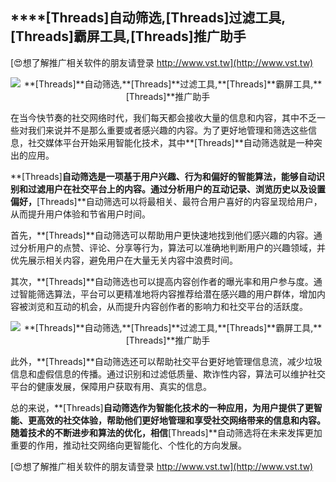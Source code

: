 ## ****[Threads]**自动筛选,**[Threads]**过滤工具,**[Threads]**霸屏工具,**[Threads]**推广助手**

[😍想了解推广相关软件的朋友请登录 http://www.vst.tw](http://www.vst.tw)

 <center><img src="https://vst.tw/MP4/tuiguang/png/2.png" alt="**[Threads]**自动筛选,**[Threads]**过滤工具,**[Threads]**霸屏工具,**[Threads]**推广助手"></center>

在当今快节奏的社交网络时代，我们每天都会接收大量的信息和内容，其中不乏一些对我们来说并不是那么重要或者感兴趣的内容。为了更好地管理和筛选这些信息，社交媒体平台开始采用智能化技术，其中**[Threads]**自动筛选就是一种突出的应用。

**[Threads]**自动筛选是一项基于用户兴趣、行为和偏好的智能算法，能够自动识别和过滤用户在社交平台上的内容。通过分析用户的互动记录、浏览历史以及设置偏好，**[Threads]**自动筛选可以将最相关、最符合用户喜好的内容呈现给用户，从而提升用户体验和节省用户时间。

首先，**[Threads]**自动筛选可以帮助用户更快速地找到他们感兴趣的内容。通过分析用户的点赞、评论、分享等行为，算法可以准确地判断用户的兴趣领域，并优先展示相关内容，避免用户在大量无关内容中浪费时间。

其次，**[Threads]**自动筛选也可以提高内容创作者的曝光率和用户参与度。通过智能筛选算法，平台可以更精准地将内容推荐给潜在感兴趣的用户群体，增加内容被浏览和互动的机会，从而提升内容创作者的影响力和社交平台的活跃度。

 <center><img src="https://vst.tw/MP4/tuiguang/png/0.png" alt="**[Threads]**自动筛选,**[Threads]**过滤工具,**[Threads]**霸屏工具,**[Threads]**推广助手"></center>

此外，**[Threads]**自动筛选还可以帮助社交平台更好地管理信息流，减少垃圾信息和虚假信息的传播。通过识别和过滤低质量、欺诈性内容，算法可以维护社交平台的健康发展，保障用户获取有用、真实的信息。

总的来说，**[Threads]**自动筛选作为智能化技术的一种应用，为用户提供了更智能、更高效的社交体验，帮助他们更好地管理和享受社交网络带来的信息和内容。随着技术的不断进步和算法的优化，相信**[Threads]**自动筛选将在未来发挥更加重要的作用，推动社交网络向更智能化、个性化的方向发展。

[😍想了解推广相关软件的朋友请登录 http://www.vst.tw](http://www.vst.tw)



